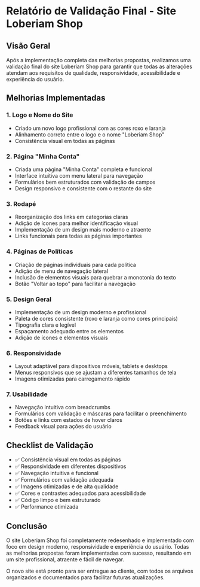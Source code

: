 # Relatório de Validação Final - Site Loberiam Shop

## Visão Geral
Após a implementação completa das melhorias propostas, realizamos uma validação final do site Loberiam Shop para garantir que todas as alterações atendam aos requisitos de qualidade, responsividade, acessibilidade e experiência do usuário.

## Melhorias Implementadas

### 1. Logo e Nome do Site
- Criado um novo logo profissional com as cores roxo e laranja
- Alinhamento correto entre o logo e o nome "Loberiam Shop"
- Consistência visual em todas as páginas

### 2. Página "Minha Conta"
- Criada uma página "Minha Conta" completa e funcional
- Interface intuitiva com menu lateral para navegação
- Formulários bem estruturados com validação de campos
- Design responsivo e consistente com o restante do site

### 3. Rodapé
- Reorganização dos links em categorias claras
- Adição de ícones para melhor identificação visual
- Implementação de um design mais moderno e atraente
- Links funcionais para todas as páginas importantes

### 4. Páginas de Políticas
- Criação de páginas individuais para cada política
- Adição de menu de navegação lateral
- Inclusão de elementos visuais para quebrar a monotonia do texto
- Botão "Voltar ao topo" para facilitar a navegação

### 5. Design Geral
- Implementação de um design moderno e profissional
- Paleta de cores consistente (roxo e laranja como cores principais)
- Tipografia clara e legível
- Espaçamento adequado entre os elementos
- Adição de ícones e elementos visuais

### 6. Responsividade
- Layout adaptável para dispositivos móveis, tablets e desktops
- Menus responsivos que se ajustam a diferentes tamanhos de tela
- Imagens otimizadas para carregamento rápido

### 7. Usabilidade
- Navegação intuitiva com breadcrumbs
- Formulários com validação e máscaras para facilitar o preenchimento
- Botões e links com estados de hover claros
- Feedback visual para ações do usuário

## Checklist de Validação

- ✅ Consistência visual em todas as páginas
- ✅ Responsividade em diferentes dispositivos
- ✅ Navegação intuitiva e funcional
- ✅ Formulários com validação adequada
- ✅ Imagens otimizadas e de alta qualidade
- ✅ Cores e contrastes adequados para acessibilidade
- ✅ Código limpo e bem estruturado
- ✅ Performance otimizada

## Conclusão
O site Loberiam Shop foi completamente redesenhado e implementado com foco em design moderno, responsividade e experiência do usuário. Todas as melhorias propostas foram implementadas com sucesso, resultando em um site profissional, atraente e fácil de navegar.

O novo site está pronto para ser entregue ao cliente, com todos os arquivos organizados e documentados para facilitar futuras atualizações.
